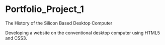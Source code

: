 # Portfolio_Project_1
 The History of the Silicon Based Desktop Computer

Developing a website on the conventional desktop computer using HTML5 and CSS3.
